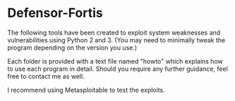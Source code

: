 # Defensor-Fortis

The following tools have been created to exploit system weaknesses and vulnerabilities using Python 2 and 3. 
(You may need to minimally tweak the program depending on the version you use.)  

Each folder is provided with a text file named "howto" which explains how to use each program in detail. Should
you require any further guidance, feel free to contact me as well. 

I recommend using Metasploitable to test the exploits. 
